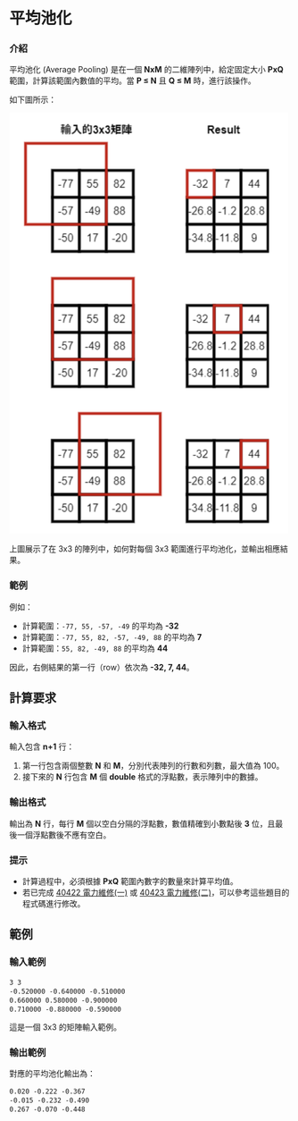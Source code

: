 # 平均池化

<div data-step="14" data-intro="<p>描述中 <i class='fa fa-clipboard'></i> 按鈕可協助你複製到剪貼簿，並貼到本機實驗。</p> <p>若題目有特殊的字元格式，那在範例輸入/輸出測資不適用複製貼上，請務必小心</p>">

### 介紹

平均池化 (Average Pooling) 是在一個 **NxM** 的二維陣列中，給定固定大小 **PxQ** 範圍，計算該範圍內數值的平均。當 **P ≤ N** 且 **Q ≤ M** 時，進行該操作。

如下圖所示：

<img src="img/image.jpg" width="500" alt="Average Pooling" />

上圖展示了在 3x3 的陣列中，如何對每個 3x3 範圍進行平均池化，並輸出相應結果。

### 範例

例如：
- 計算範圍：`-77, 55, -57, -49` 的平均為 **-32**
- 計算範圍：`-77, 55, 82, -57, -49, 88` 的平均為 **7**
- 計算範圍：`55, 82, -49, 88` 的平均為 **44**

因此，右側結果的第一行（row）依次為 **-32, 7, 44**。

## 計算要求

### 輸入格式

輸入包含 **n+1** 行：
1. 第一行包含兩個整數 **N** 和 **M**，分別代表陣列的行數和列數，最大值為 100。
2. 接下來的 **N** 行包含 **M** 個 **double** 格式的浮點數，表示陣列中的數據。

### 輸出格式

輸出為 **N** 行，每行 **M** 個以空白分隔的浮點數，數值精確到小數點後 **3** 位，且最後一個浮點數後不應有空白。

### 提示

- 計算過程中，必須根據 **PxQ** 範圍內數字的數量來計算平均值。
- 若已完成 [40422 電力維修(一)](http://140.135.65.53:8800/problem/0/40422) 或 [40423 電力維修(二)](http://140.135.65.53:8800/problem/0/40423)，可以參考這些題目的程式碼進行修改。

## 範例

### 輸入範例

```plaintext
3 3
-0.520000 -0.640000 -0.510000
0.660000 0.580000 -0.900000
0.710000 -0.880000 -0.590000
```
這是一個 3x3 的矩陣輸入範例。

### 輸出範例
對應的平均池化輸出為：
```
0.020 -0.222 -0.367
-0.015 -0.232 -0.490
0.267 -0.070 -0.448
```
